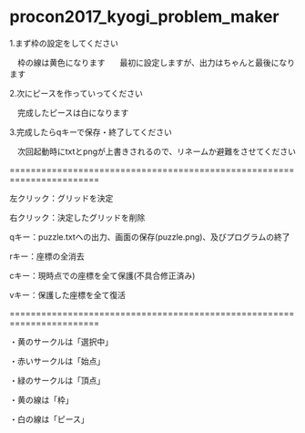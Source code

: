 # procon2017_kyogi_problem_maker

1.まず枠の設定をしてください

　枠の線は黄色になります
  
　最初に設定しますが、出力はちゃんと最後になります

2.次にピースを作っていってください

　完成したピースは白になります

3.完成したらqキーで保存・終了してください

　次回起動時にtxtとpngが上書きされるので、リネームか避難をさせてください

=======================================================================

左クリック：グリッドを決定

右クリック：決定したグリッドを削除

qキー：puzzle.txtへの出力、画面の保存(puzzle.png)、及びプログラムの終了

rキー：座標の全消去

cキー：現時点での座標を全て保護(不具合修正済み)

vキー：保護した座標を全て復活

=======================================================================

・黄のサークルは「選択中」

・赤いサークルは「始点」

・緑のサークルは「頂点」

・黄の線は「枠」

・白の線は「ピース」
